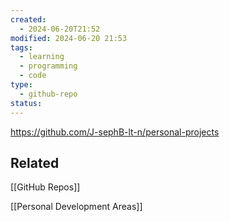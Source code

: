 ```yaml
---
created:
  - 2024-06-20T21:52
modified: 2024-06-20 21:53
tags:
  - learning
  - programming
  - code
type:
  - github-repo
status: 
---
```

https://github.com/J-sephB-lt-n/personal-projects

## Related 

[[GitHub Repos]]

[[Personal Development Areas]]
